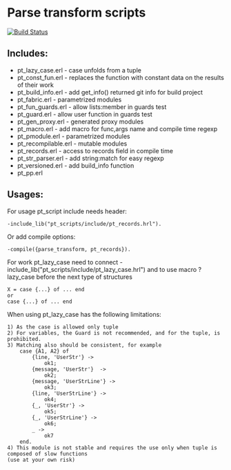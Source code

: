 # Parse transform scripts
[![Build Status](https://travis-ci.org/eltex-ecss/pt_scripts.svg?branch=master)](https://travis-ci.org/eltex-ecss/pt_scripts)

## Includes:
* pt_lazy_case.erl    - case unfolds from a tuple
* pt_const_fun.erl    - replaces the function with constant data on the results of their work
* pt_build_info.erl   - add get_info() returned git info for build project
* pt_fabric.erl       - parametrized modules
* pt_fun_guards.erl   - allow lists:member in guards test
* pt_guard.erl        - allow user function in guards test
* pt_gen_proxy.erl    - generated proxy modules
* pt_macro.erl        - add macro for func,args name and compile time regexp
* pt_pmodule.erl      - parametrized modules
* pt_recompilable.erl - mutable modules
* pt_records.erl      - access to records field in compile time
* pt_str_parser.erl   - add string:match for easy regexp
* pt_versioned.erl    - add build_info function
* pt_pp.erl

## Usages:
For usage pt_script include needs header:
```
-include_lib("pt_scripts/include/pt_records.hrl").
```

Or add compile options:
```
-compile({parse_transform, pt_records}).
```

For work pt_lazy_case need to connect -include_lib("pt_scripts/include/pt_lazy_case.hrl") and to use macro ?lazy_case before the next type of structures
```
X = case {...} of ... end
or
case {...} of ... end
```

When using pt_lazy_case has the following limitations:
```
1) As the case is allowed only tuple
2) For variables, the Guard is not recommended, and for the tuple, is prohibited.
3) Matching also should be consistent, for example
    case {A1, A2} of
        {line, 'UserStr'} ->
            ok1;
        {message, 'UserStr'}  ->
            ok2;
        {message, 'UserStrLine'} ->
            ok3;
        {line, 'UserStrLine'} ->
            ok4;
        {_, 'UserStr'} ->
            ok5;
        {_, 'UserStrLine'} ->
            ok6;
        _ ->
            ok7
    end.
4) This module is not stable and requires the use only when tuple is composed of slow functions
(use at your own risk)
```